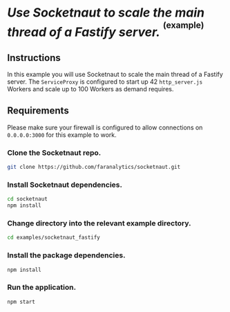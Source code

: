 # *Use Socketnaut to scale the main thread of a Fastify server.* <sup><sup>(example)</sup></sup>

## Instructions
In this example you will use Socketnaut to scale the main thread of a Fastify server.  The `ServiceProxy` is configured to start up 42 `http_server.js` Workers and scale up to 100 Workers as demand requires.

## Requirements
Please make sure your firewall is configured to allow connections on `0.0.0.0:3000` for this example to work.

### Clone the Socketnaut repo.
```bash
git clone https://github.com/faranalytics/socketnaut.git
```
### Install Socketnaut dependencies.
```bash
cd socketnaut
npm install
```
### Change directory into the relevant example directory.
```bash
cd examples/socketnaut_fastify
```
### Install the package dependencies.
```bash
npm install
```
### Run the application.
```bash
npm start
```